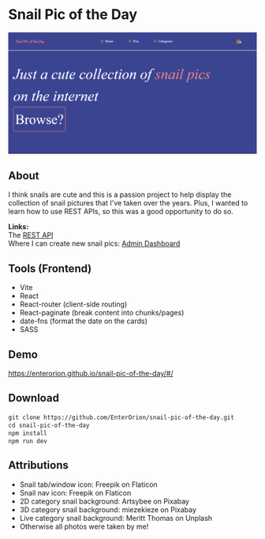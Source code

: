 # Snail Pic of the Day

![Screenshot of the website](./src/assets/snailPicWebsiteScreenshot.png?raw=true)

## About

I think snails are cute and this is a passion project to help display the collection of snail pictures that I've taken over the years. Plus, I wanted to learn how to use REST APIs, so this was a good opportunity to do so. <br/>

**Links:** <br/>
The [REST API](https://github.com/EnterOrion/snail-pic-api) <br/>
Where I can create new snail pics: [Admin Dashboard](https://github.com/EnterOrion/snail-pic-admin)

## Tools (Frontend)

- Vite
- React
- React-router (client-side routing)
- React-paginate (break content into chunks/pages)
- date-fns (format the date on the cards)
- SASS

## Demo

https://enterorion.github.io/snail-pic-of-the-day/#/

## Download

```
git clone https://github.com/EnterOrion/snail-pic-of-the-day.git
cd snail-pic-of-the-day
npm install
npm run dev
```

## Attributions

- Snail tab/window icon: Freepik on Flaticon
- Snail nav icon: Freepik on Flaticon
- 2D category snail background: Artsybee on Pixabay
- 3D category snail background: miezekieze on Pixabay
- Live category snail background: Meritt Thomas on Unplash
- Otherwise all photos were taken by me!
